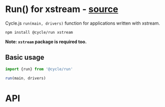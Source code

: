 # Run() for xstream - [source](https://github.com/cyclejs/cyclejs/tree/master/run)

Cycle.js `run(main, drivers)` function for applications written with xstream.

```
npm install @cycle/run xstream
```

**Note: `xstream` package is required too.**

## Basic usage

```js
import {run} from '@cycle/run'

run(main, drivers)
```

# API